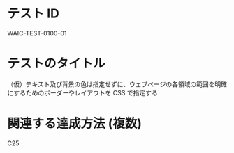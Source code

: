 # テスト ID

WAIC-TEST-0100-01

# テストのタイトル

（仮）テキスト及び背景の色は指定せずに、ウェブページの各領域の範囲を明確にするためのボーダーやレイアウトを CSS で指定する

# 関連する達成方法 (複数)

C25
